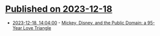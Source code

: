 # [Published on 2023-12-18](index.md)

* [2023-12-18, 14:04:00](https://soylentnews.org/article.pl?sid=23/12/17/0455237&from=rss) - [ Mickey, Disney, and the Public Domain: a 95-Year Love Triangle](https://soylentnews.org/article.pl?sid=23/12/17/0455237&from=rss)

